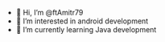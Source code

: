 - 👋 Hi, I’m @ftAmitr79
- 👀 I’m interested in android development
- 🌱 I’m currently learning Java development


<!---
ftAmitr79/ftAmitr79 is a ✨ special ✨ repository because its `README.md` (this file) appears on your GitHub profile.
You can click the Preview link to take a look at your changes.
--->
